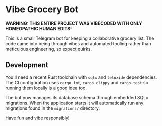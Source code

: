 # Vibe Grocery Bot

**WARNING: THIS ENTIRE PROJECT WAS VIBECODED WITH ONLY HOMEOPATHIC HUMAN EDITS!**

This is a small Telegram bot for keeping a collaborative grocery list. The code came into being through vibes and automated tooling rather than meticulous engineering, so expect quirks.

## Development

You'll need a recent Rust toolchain with `sqlx` and `teloxide` dependencies. The CI configuration uses `cargo fmt`, `cargo clippy` and `cargo test` so running them locally is a good idea too.

The bot now manages its database schema through embedded SQLx migrations. When
the application starts it will automatically run any migrations found in the
`migrations/` directory.

Have fun and vibe responsibly!
